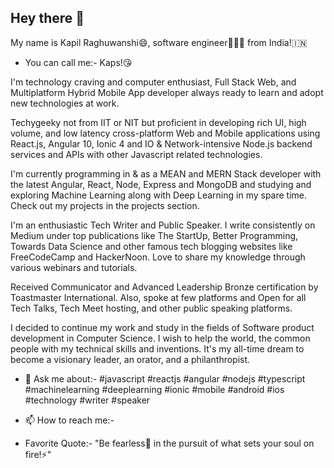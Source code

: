 ## Hey there 👋

My name is Kapil Raghuwanshi😄, software engineer👨🏻‍💻 from India!🇮🇳

- You can call me:- Kaps!😘

I'm technology craving and computer enthusiast, Full Stack Web, and Multiplatform Hybrid Mobile App developer always ready to learn and adopt new technologies at work.

Techygeeky not from IIT or NIT but proficient in developing rich UI, high volume, and low latency cross-platform Web and Mobile applications using React.js, Angular 10, Ionic 4 and IO & Network-intensive Node.js backend services and APIs with other Javascript related technologies.

I'm currently programming in & as a MEAN and MERN Stack developer with the latest Angular, React, Node, Express and MongoDB and studying and exploring Machine Learning along with Deep Learning in my spare time. Check out my projects in the projects section.

I'm an enthusiastic Tech Writer and Public Speaker. I write consistently on Medium under top publications like The StartUp, Better Programming, Towards Data Science and other famous tech blogging websites like FreeCodeCamp and HackerNoon. Love to share my knowledge through various webinars and tutorials.

Received Communicator and Advanced Leadership Bronze certification by Toastmaster International. Also, spoke at few platforms and Open for all Tech Talks, Tech Meet hosting, and other public speaking platforms.

I decided to continue my work and study in the fields of Software product development in Computer Science. I wish to help the world, the common people with my technical skills and inventions. It's my all-time dream to become a visionary leader, an orator, and a philanthropist.

- 💬 Ask me about:-
#javascript #reactjs #angular #nodejs #typescript #machinelearning #deeplearning #ionic #mobile #android #ios #technology #writer #speaker

- 📫 How to reach me:- 

- Favorite Quote:- "Be fearless🦁 in the pursuit of what sets your soul on fire!⚡"

